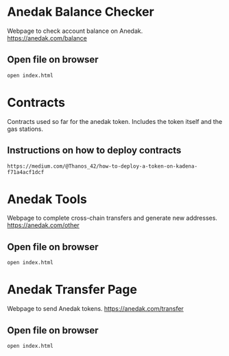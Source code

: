 # Anedak Balance Checker
Webpage to check account balance on Anedak. 
https://anedak.com/balance

## Open file on browser

```
open index.html
```


# Contracts
Contracts used so far for the anedak token.
Includes the token itself and the gas stations.

## Instructions on how to deploy contracts

```
https://medium.com/@Thanos_42/how-to-deploy-a-token-on-kadena-f71a4acf1dcf
```


# Anedak Tools
Webpage to complete cross-chain transfers and generate new addresses.
https://anedak.com/other

## Open file on browser

```
open index.html
```


# Anedak Transfer Page
Webpage to send Anedak tokens.
https://anedak.com/transfer

## Open file on browser

```
open index.html
```


